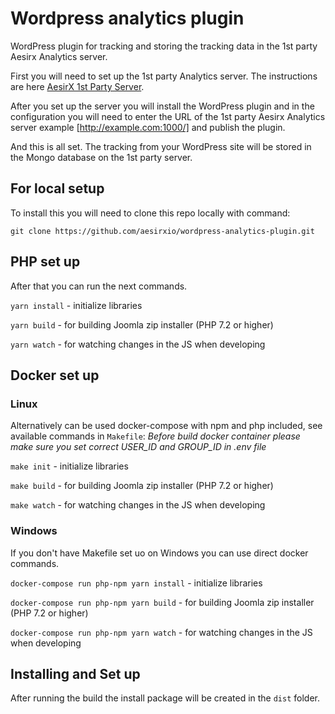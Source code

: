 # Wordpress analytics plugin

WordPress plugin for tracking and storing the tracking data in the 1st party Aesirx Analytics server.

First you will need to set up the 1st party Analytics server.
The instructions are here [AesirX 1st Party Server](https://github.com/aesirxio/analytics-1stparty).

After you set up the server you will install the WordPress plugin and in the configuration you will need to enter
the URL of the 1st party Aesirx Analytics server example [http://example.com:1000/] and publish the plugin.

And this is all set.
The tracking from your WordPress site will be stored in the Mongo database on the 1st party server.

## For local setup

To install this you will need to clone this repo locally with command:

`git clone https://github.com/aesirxio/wordpress-analytics-plugin.git`

## PHP set up

After that you can run the next commands.

`yarn install` - initialize libraries

`yarn build` - for building Joomla zip installer (PHP 7.2 or higher)

`yarn watch` - for watching changes in the JS when developing

## Docker set up

### Linux

Alternatively can be used docker-compose with npm and php included, see available commands in `Makefile`:
_Before build docker container please make sure you set correct USER_ID and GROUP_ID in .env file_

`make init` - initialize libraries

`make build` - for building Joomla zip installer (PHP 7.2 or higher)

`make watch` - for watching changes in the JS when developing

### Windows

If you don't have Makefile set uo on Windows you can use direct docker commands.

`docker-compose run php-npm yarn install` - initialize libraries

`docker-compose run php-npm yarn build` - for building Joomla zip installer (PHP 7.2 or higher)

`docker-compose run php-npm yarn watch` - for watching changes in the JS when developing

## Installing and Set up

After running the build the install package will be created in the `dist` folder.
